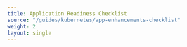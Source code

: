 ```yaml
--- 
title: Application Readiness Checklist 
source: "/guides/kubernetes/app-enhancements-checklist" 
weight: 2 
layout: single 
--- 
```

